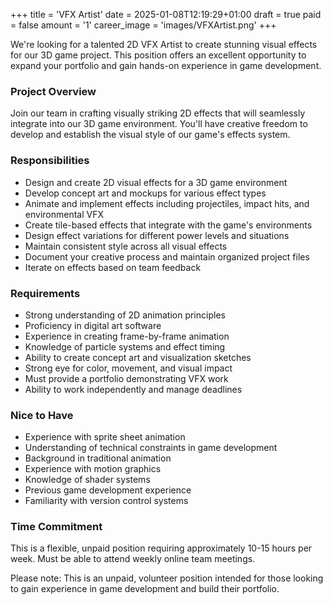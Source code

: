 ﻿+++
title = 'VFX Artist'
date = 2025-01-08T12:19:29+01:00
draft = true
paid = false
amount = '1'
career_image = 'images/VFXArtist.png'
+++

We're looking for a talented 2D VFX Artist to create stunning visual effects for our 3D game project. This position offers an excellent opportunity to expand your portfolio and gain hands-on experience in game development.

### Project Overview
Join our team in crafting visually striking 2D effects that will seamlessly integrate into our 3D game environment. You'll have creative freedom to develop and establish the visual style of our game's effects system.

### Responsibilities
- Design and create 2D visual effects for a 3D game environment
- Develop concept art and mockups for various effect types
- Animate and implement effects including projectiles, impact hits, and environmental VFX
- Create tile-based effects that integrate with the game's environments
- Design effect variations for different power levels and situations
- Maintain consistent style across all visual effects
- Document your creative process and maintain organized project files
- Iterate on effects based on team feedback

### Requirements
- Strong understanding of 2D animation principles
- Proficiency in digital art software
- Experience in creating frame-by-frame animation
- Knowledge of particle systems and effect timing
- Ability to create concept art and visualization sketches
- Strong eye for color, movement, and visual impact
- Must provide a portfolio demonstrating VFX work
- Ability to work independently and manage deadlines

### Nice to Have
- Experience with sprite sheet animation
- Understanding of technical constraints in game development
- Background in traditional animation
- Experience with motion graphics
- Knowledge of shader systems
- Previous game development experience
- Familiarity with version control systems

### Time Commitment
This is a flexible, unpaid position requiring approximately 10-15 hours per week. Must be able to attend weekly online team meetings.

Please note: This is an unpaid, volunteer position intended for those looking to gain experience in game development and build their portfolio.